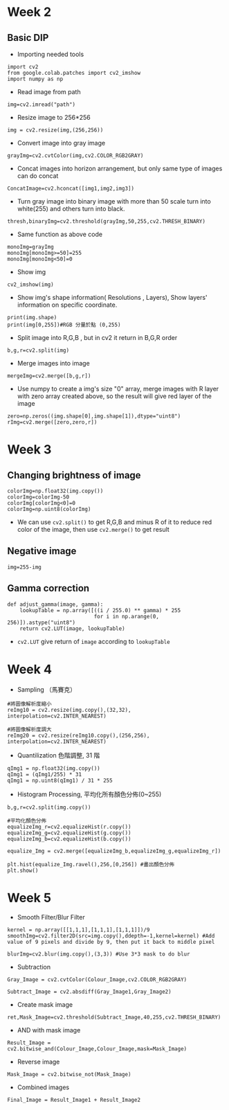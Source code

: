 # **Week 2**
## **Basic DIP**
- Importing needed tools
```
import cv2 
from google.colab.patches import cv2_imshow 
import numpy as np
```
- Read image from path
```
img=cv2.imread("path")
```
- Resize image to 256*256
```
img = cv2.resize(img,(256,256))
```
- Convert image into gray image
```
grayImg=cv2.cvtColor(img,cv2.COLOR_RGB2GRAY)
```
- Concat images into horizon arrangement, but only same type of images can do concat
```
ConcatImage=cv2.hconcat([img1,img2,img3]) 
```
- Turn gray image into binary image with more than 50 scale turn into white(255) and others turn into black.
```
thresh,binaryImg=cv2.threshold(grayImg,50,255,cv2.THRESH_BINARY) 
```
- Same function as above code
``` 
monoImg=grayImg
monoImg[monoImg>=50]=255
monoImg[monoImg<50]=0
```
- Show img
```
cv2_imshow(img)
```
- Show img's shape information( Resolutions , Layers), Show layers' information on specific coordinate.
```
print(img.shape)
print(img[0,255])#RGB 分量於點 (0,255)
```
- Split image into R,G,B , but in cv2 it return in B,G,R order
```
b,g,r=cv2.split(img)
```
- Merge images into image
```
mergeImg=cv2.merge([b,g,r]) 
```
- Use numpy to create a img's size "0" array, merge images with R layer with zero array created above, so the result will give red layer of the image
```
zero=np.zeros((img.shape[0],img.shape[1]),dtype="uint8") 
rImg=cv2.merge([zero,zero,r]) 
```

# **Week 3**
## Changing brightness of image
```
colorImg=np.float32(img.copy())
colorImg=colorImg-50
colorImg[colorImg<0]=0
colorImg=np.uint8(colorImg)
```
- We can use `cv2.split()` to get R,G,B and minus R of it to reduce red color of the image, then use `cv2.merge()` to get result

## **Negative image**
```
img=255-img
```
## **Gamma correction**
```
def adjust_gamma(image, gamma):
	lookupTable = np.array([((i / 255.0) ** gamma) * 255 
	                        for i in np.arange(0, 256)]).astype("uint8")
	return cv2.LUT(image, lookupTable)
```
- `cv2.LUT` give return of `image` according to `lookupTable`

# **Week 4**
- Sampling （馬賽克）
```
#將圖像解析度縮小
reImg10 = cv2.resize(img.copy(),(32,32), interpolation=cv2.INTER_NEAREST)

#將圖像解析度調大
reImg20 = cv2.resize(reImg10.copy(),(256,256), interpolation=cv2.INTER_NEAREST)
```
- Quantilization 色階調整, 31 階
```
qImg1 = np.float32(img.copy())
qImg1 = (qImg1/255) * 31
qImg1 = np.uint8(qImg1) / 31 * 255
```
- Histogram Processing, 平均化所有顏色分佈(0~255)
```
b,g,r=cv2.split(img.copy())

#平均化顏色分佈
equalizeImg_r=cv2.equalizeHist(r.copy())
equalizeImg_g=cv2.equalizeHist(g.copy())
equalizeImg_b=cv2.equalizeHist(b.copy())

equalize_Img = cv2.merge([equalizeImg_b,equalizeImg_g,equalizeImg_r])

plt.hist(equalize_Img.ravel(),256,[0,256]) #畫出顏色分佈
plt.show()
```

# **Week 5**
- Smooth Filter/Blur Filter
```
kernel = np.array([[1,1,1],[1,1,1],[1,1,1]])/9
smoothImg=cv2.filter2D(src=img.copy(),ddepth=-1,kernel=kernel) #Add value of 9 pixels and divide by 9, then put it back to middle pixel

blurImg=cv2.blur(img.copy(),(3,3)) #Use 3*3 mask to do blur
```
- Subtraction
```
Gray_Image = cv2.cvtColor(Colour_Image,cv2.COLOR_RGB2GRAY)

Subtract_Image = cv2.absdiff(Gray_Image1,Gray_Image2)
```
- Create mask image
```
ret,Mask_Image=cv2.threshold(Subtract_Image,40,255,cv2.THRESH_BINARY)
```
- AND with mask image
```
Result_Image = cv2.bitwise_and(Colour_Image,Colour_Image,mask=Mask_Image)
```
- Reverse image
```
Mask_Image = cv2.bitwise_not(Mask_Image)
```
- Combined images
```
Final_Image = Result_Image1 + Result_Image2
```
